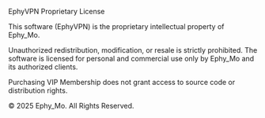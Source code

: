 EphyVPN Proprietary License

This software (EphyVPN) is the proprietary intellectual property of Ephy_Mo.

Unauthorized redistribution, modification, or resale is strictly prohibited.
The software is licensed for personal and commercial use only by Ephy_Mo and its authorized clients.

Purchasing VIP Membership does not grant access to source code or distribution rights.

© 2025 Ephy_Mo. All Rights Reserved.
